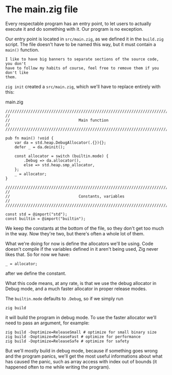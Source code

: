 # The main.zig file

Every respectable program has an entry point, to let users to actually execute
it and do something with it. Our program is no exception.

Our entry point is located in `src/main.zig`, as we defined it in the
`build.zig` script. The file doesn't have to be named this way, but it must
contain a `main()` function.

```admonish note
I like to have big banners to separate sections of the source code, you don't
have to follow my habits of course, feel free to remove them if you don't like
them.
```

`zig init` created a `src/main.zig`, which we'll have to replace entirely with
this:

<div class="code-title">main.zig</div>

```zig
///////////////////////////////////////////////////////////////////////////////
//
//                              Main function
//
///////////////////////////////////////////////////////////////////////////////

pub fn main() !void {
    var da = std.heap.DebugAllocator(.{}){};
    defer _ = da.deinit();

    const allocator = switch (builtin.mode) {
        .Debug => da.allocator(),
        else => std.heap.smp_allocator,
    };
    _ = allocator;
}

///////////////////////////////////////////////////////////////////////////////
//
//                              Constants, variables
//
///////////////////////////////////////////////////////////////////////////////

const std = @import("std");
const builtin = @import("builtin");
```

We keep the constants at the bottom of the file, so they don't get too much in
the way. Now they're two, but there's often a whole lot of them.

What we're doing for now is define the allocators we'll be using. Code doesn't
compile if the variables defined in it aren't being used, Zig never likes that.
So for now we have:

    _ = allocator;

after we define the constant.

What this code means, at any rate, is that we use the debug allocator in Debug
mode, and a much faster allocator in proper release modes.

The `builtin.mode` defaults to `.Debug`, so if we simply run

    zig build

it will build the program in debug mode. To use the faster allocator we'll need
to pass an argument, for example:

    zig build -Doptimize=ReleaseSmall # optimize for small binary size
    zig build -Doptimize=ReleaseFast # optimize for performance
    zig build -Doptimize=ReleaseSafe # optimize for safety

But we'll mostly build in debug mode, because if something goes wrong and the
program panics, we'll get the most useful informations about what has caused
the panic, such as array access with index out of bounds (it happened often to
me while writing the program).
